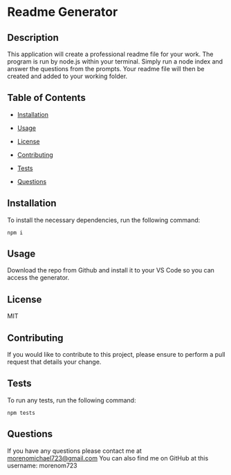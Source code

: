 # Readme Generator

    
## Description
    
This application will create a professional readme file for your work. The program is run by node.js within your terminal. Simply run a node index and answer the questions from the prompts. Your readme file will then be created and added to your working folder. 

## Table of Contents

- [Installation](#installation)

- [Usage](#usage)

- [License](#license)

- [Contributing](#contributing)

- [Tests](#tests)

- [Questions](#questions)

## Installation
To install the necessary dependencies, run the following command: 
        
    npm i

## Usage
Download the repo from Github and install it to your  VS Code so you can access the generator.

## License
MIT

## Contributing
If you would like to contribute to this project, please ensure to perform a pull request that details your change.

## Tests
To run any tests, run the following command:

    npm tests

## Questions
If you have any questions please contact me at morenomichael723@gmail.com
You can also find me on GitHub at this username: morenom723